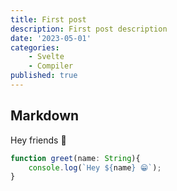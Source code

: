```yaml
---
title: First post
description: First post description
date: '2023-05-01'
categories: 
    - Svelte
    - Compiler
published: true
---
```


## Markdown

Hey friends 🤩

```ts
function greet(name: String){
    console.log(`Hey ${name} 😁`);
}
```
